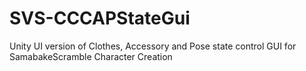# SVS-CCCAPStateGui
Unity UI version of Clothes, Accessory and Pose state control GUI for SamabakeScramble Character Creation
